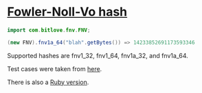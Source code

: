[Fowler-Noll-Vo hash](http://en.wikipedia.org/wiki/Fowler_Noll_Vo_hash)
====================

```java
import com.bitlove.fnv.FNV;

(new FNV).fnv1a_64("blah".getBytes()) => 14233852691173593346
```

Supported hashes are fnv1_32, fnv1_64, fnv1a_32, and fnv1a_64.

Test cases were taken from [here](http://www.isthe.com/chongo/src/fnv/test_fnv.c).

There is also a [Ruby version](https://github.com/jakedouglas/fnv-ruby).
